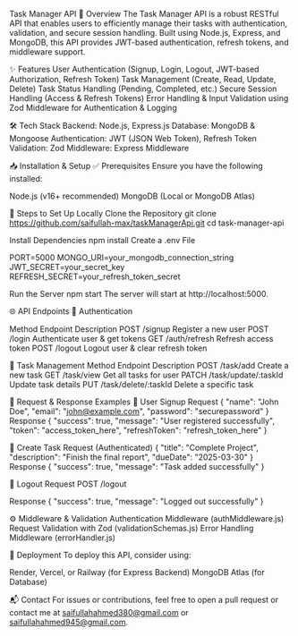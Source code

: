 Task Manager API
🚀 Overview
The Task Manager API is a robust RESTful API that enables users to efficiently manage their tasks with authentication, validation, and secure session handling. Built using Node.js, Express, and MongoDB, this API provides JWT-based authentication, refresh tokens, and middleware support.

✨ Features
User Authentication (Signup, Login, Logout, JWT-based Authorization, Refresh Token)
Task Management (Create, Read, Update, Delete)
Task Status Handling (Pending, Completed, etc.)
Secure Session Handling (Access & Refresh Tokens)
Error Handling & Input Validation using Zod
Middleware for Authentication & Logging

🛠️ Tech Stack
Backend: Node.js, Express.js
Database: MongoDB & Mongoose
Authentication: JWT (JSON Web Token), Refresh Token
Validation: Zod
Middleware: Express Middleware

📥 Installation & Setup
✅ Prerequisites
Ensure you have the following installed:

Node.js (v16+ recommended)
MongoDB (Local or MongoDB Atlas)

🚀 Steps to Set Up Locally
Clone the Repository
git clone https://github.com/saifullah-max/taskManagerApi.git
cd task-manager-api

Install Dependencies
npm install
Create a .env File

PORT=5000
MONGO_URI=your_mongodb_connection_string
JWT_SECRET=your_secret_key
REFRESH_SECRET=your_refresh_token_secret

Run the Server
npm start
The server will start at http://localhost:5000.

🌐 API Endpoints
🔑 Authentication

Method	Endpoint	Description
POST	/signup	Register a new user
POST	/login	Authenticate user & get tokens
GET	/auth/refresh	Refresh access token
POST	/logout	Logout user & clear refresh token

📌 Task Management
Method	Endpoint	Description
POST	/task/add	Create a new task
GET	/task/view	Get all tasks for user
PATCH	/task/update/:taskId	Update task details
PUT	/task/delete/:taskId	Delete a specific task

📌 Request & Response Examples
🔹 User Signup
Request
{
  "name": "John Doe",
  "email": "john@example.com",
  "password": "securepassword"
}
Response
{
  "success": true,
  "message": "User registered successfully",
  "token": "access_token_here",
  "refreshToken": "refresh_token_here"
}

🔹 Create Task
Request (Authenticated)
{
  "title": "Complete Project",
  "description": "Finish the final report",
  "dueDate": "2025-03-30"
}
Response
{
    "success": true,
    "message": "Task added successfully"
}

🔹 Logout
Request
POST /logout

Response
{
  "success": true,
  "message": "Logged out successfully"
}

⚙️ Middleware & Validation
Authentication Middleware (authMiddleware.js)
Request Validation with Zod (validationSchemas.js)
Error Handling Middleware (errorHandler.js)

🚀 Deployment
To deploy this API, consider using:

Render, Vercel, or Railway (for Express Backend)
MongoDB Atlas (for Database)

📬 Contact
For issues or contributions, feel free to open a pull request or contact me at saifullahahmed380@gmail.com or saifullahahmed945@gmail.com.
